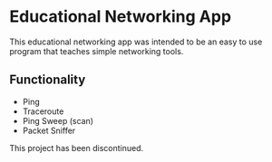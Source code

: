 # Educational Networking App

This educational networking app was intended to be an easy to use program that teaches simple networking tools.

## Functionality

- Ping
- Traceroute
- Ping Sweep (scan)
- Packet Sniffer

This project has been discontinued. 

